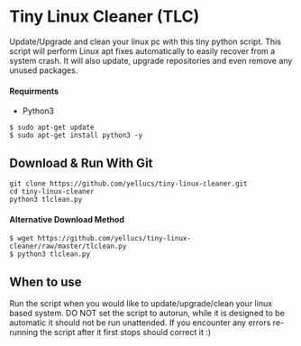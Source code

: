 # Tiny Linux Cleaner (TLC)
 Update/Upgrade and clean your linux pc with this tiny python script.
 This script will perform Linux apt fixes automatically to easily recover from a system crash.
 It will also update, upgrade repositories and even remove any unused packages.
 
#### Requirments 
   * Python3
```
$ sudo apt-get update
$ sudo apt-get install python3 -y
```

## Download & Run With Git

```
git clone https://github.com/yellucs/tiny-linux-cleaner.git
cd tiny-linux-cleaner
python3 tlclean.py 
```
#### Alternative Download Method

```
$ wget https://github.com/yellucs/tiny-linux-cleaner/raw/master/tlclean.py
$ python3 tlclean.py 
```

## When to use
 Run the script when you would like to update/upgrade/clean your linux based system. DO NOT set the script to autorun, while it is designed to be automatic it should not be run unattended. If you encounter any errors re-running the script after it first stops should correct it :)
